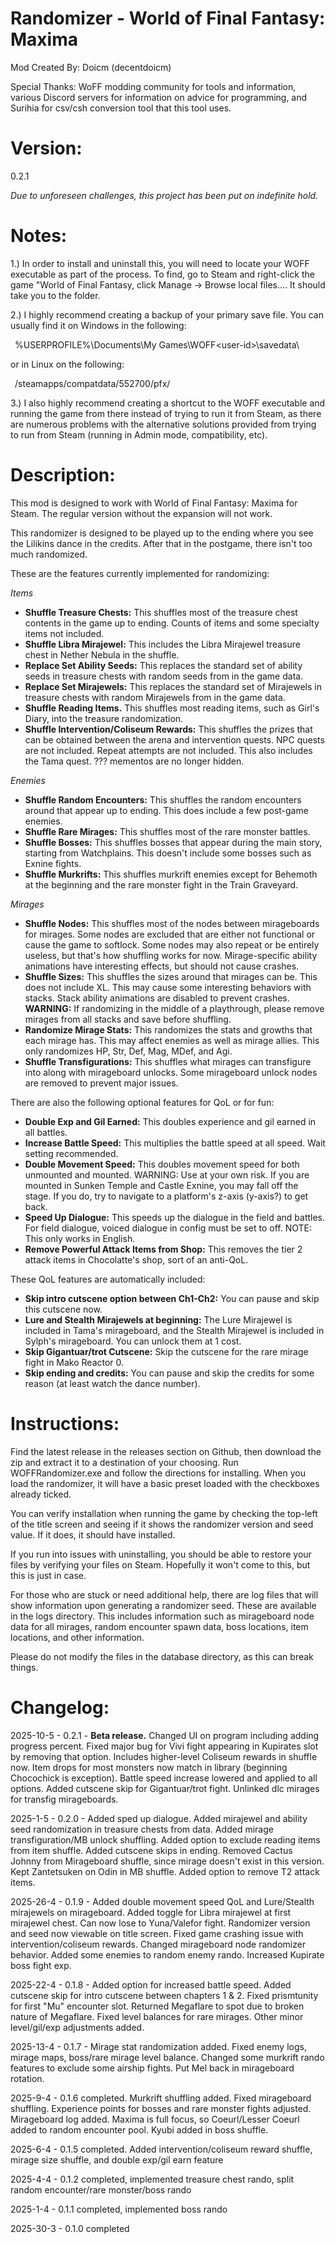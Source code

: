 Randomizer - World of Final Fantasy: Maxima
=====================================================================
Mod Created By:	Doicm (decentdoicm)

Special Thanks:	WoFF modding community for tools and information,
various Discord servers for information on advice for programming,
and Surihia for csv/csh conversion tool that this tool uses.

Version: 
=====================================================================
0.2.1

*Due to unforeseen challenges, this project has been put on 
indefinite hold.*

Notes:
=====================================================================

1.) In order to install and uninstall this, you will need to 
locate your WOFF executable as part of the process.
To find, go to Steam and right-click the game "World of Final
Fantasy, click Manage -> Browse local files.... It should take
you to the folder. 

2.) I highly recommend creating a backup of your primary
save file. You can usually find it on Windows in the following:

&ensp;%USERPROFILE%\Documents\My Games\WOFF\<user-id>\savedata\

or in Linux on the following:

&ensp;<SteamLibrary-folder>/steamapps/compatdata/552700/pfx/

3.) I also highly recommend creating a shortcut to the 
WOFF executable and running the game from there instead of
trying to run it from Steam, as there are numerous problems
with the alternative solutions provided from trying to run
from Steam (running in Admin mode, compatibility, etc).

Description:
=====================================================================
This mod is designed to work with World of Final Fantasy: Maxima
for Steam. The regular version without the expansion will not work.

This randomizer is designed to be played up to the ending where you
see the Lilikins dance in the credits. After that in the postgame,
there isn't too much randomized.

These are the features currently implemented for randomizing:

*Items* 
- **Shuffle Treasure Chests:** This shuffles most of the treasure
chest contents in the game up to ending. Counts of items and some
specialty items not included.
- **Shuffle Libra Mirajewel:** This includes the Libra Mirajewel
treasure chest in Nether Nebula in the shuffle.
- **Replace Set Ability Seeds:** This replaces the standard set of
ability seeds in treasure chests with random seeds from in the game
data.
- **Replace Set Mirajewels:** This replaces the standard set of
Mirajewels in treasure chests with random Mirajewels from in the
game data.
- **Shuffle Reading Items.** This shuffles most reading items,
such as Girl's Diary, into the treasure randomization.
- **Shuffle Intervention/Coliseum Rewards:** This shuffles the prizes
that can be obtained between the arena and intervention quests. NPC
quests are not included. Repeat attempts are not included. This also
includes the Tama quest. ??? mementos are no longer hidden.

*Enemies*
- **Shuffle Random Encounters:** This shuffles the random encounters
around that appear up to ending. This does include a few post-game
enemies.
- **Shuffle Rare Mirages:** This shuffles most of the rare monster
battles.
- **Shuffle Bosses:** This shuffles bosses that appear during the
main story, starting from Watchplains. This doesn't include some
bosses such as Exnine fights.
- **Shuffle Murkrifts:** This shuffles murkrift enemies except
for Behemoth at the beginning and the rare monster fight in the
Train Graveyard.

*Mirages*
- **Shuffle Nodes:** This shuffles most of the nodes between
mirageboards for mirages. Some nodes are excluded that are either
not functional or cause the game to softlock. Some nodes may also
repeat or be entirely useless, but that's how shuffling works for
now. Mirage-specific ability animations have interesting effects,
but should not cause crashes.
- **Shuffle Sizes:** This shuffles the sizes around that mirages can
be. This does not include XL. This may cause some interesting
behaviors with stacks. Stack ability animations are disabled to
prevent crashes. **WARNING:** If randomizing in the middle of a
playthrough, please remove mirages from all stacks and save
before shuffling.
- **Randomize Mirage Stats:** This randomizes the stats and growths
that each mirage has. This may affect enemies as well as mirage allies.
This only randomizes HP, Str, Def, Mag, MDef, and Agi.
- **Shuffle Transfigurations:** This shuffles what mirages can
transfigure into along with mirageboard unlocks. Some mirageboard
unlock nodes are removed to prevent major issues.

There are also the following optional features for QoL or for fun:

- **Double Exp and Gil Earned:** This doubles experience and gil
earned in all battles.
- **Increase Battle Speed:** This multiplies the battle speed at 
all speed. Wait setting recommended.
- **Double Movement Speed:** This doubles movement speed for both
unmounted and mounted. WARNING: Use at your own risk. If you are
mounted in Sunken Temple and Castle Exnine, you may fall off the
stage. If you do, try to navigate to a platform's z-axis
(y-axis?) to get back.
- **Speed Up Dialogue:** This speeds up the dialogue in the field
and battles. For field dialogue, voiced dialogue in config must
be set to off. NOTE: This only works in English.
- **Remove Powerful Attack Items from Shop:** This removes the
tier 2 attack items in Chocolatte's shop, sort of an anti-QoL.

These QoL features are automatically included:

- **Skip intro cutscene option between Ch1-Ch2:** You can pause
and skip this cutscene now.
- **Lure and Stealth Mirajewels at beginning:** The Lure Mirajewel
is included in Tama's mirageboard, and the Stealth Mirajewel is
included in Sylph's mirageboard. You can unlock them at 1 cost.
- **Skip Gigantuar/trot Cutscene:** Skip the cutscene for the
rare mirage fight in Mako Reactor 0.
- **Skip ending and credits:** You can pause and skip the credits
for some reason (at least watch the dance number).

Instructions:
=====================================================================
Find the latest release in the releases section on Github, then
download the zip and extract it to a destination of your choosing.
Run WOFFRandomizer.exe and follow the directions for installing. 
When you load the randomizer, it will have a basic preset loaded
with the checkboxes already ticked.

You can verify installation when running the game by checking the
top-left of the title screen and seeing if it shows the randomizer
version and seed value. If it does, it should have installed.

If you run into issues with uninstalling, you should be able to 
restore your files by verifying your files on Steam. Hopefully
it won't come to this, but this is just in case.

For those who are stuck or need additional help, there are log
files that will show information upon generating a randomizer seed.
These are available in the logs directory. This includes
information such as mirageboard node data for all mirages, random
encounter spawn data, boss locations, item locations, and other
information.

Please do not modify the files in the database directory, as this
can break things.

Changelog:
=====================================================================
2025-10-5 - 0.2.1 - **Beta release.** Changed UI on program including 
adding progress percent. Fixed major bug for Vivi fight appearing 
in Kupirates slot by removing that option. Includes higher-level 
Coliseum rewards in shuffle now. Item drops for most monsters now 
match in library (beginning Chocochick is exception). Battle speed 
increase lowered and applied to all options. Added cutscene skip for
Gigantuar/trot fight. Unlinked dlc mirages for transfig 
mirageboards.

2025-1-5 - 0.2.0 - Added sped up dialogue. Added mirajewel and 
ability seed randomization in treasure chests from data. Added 
mirage transfiguration/MB unlock shuffling. Added option to exclude 
reading items from item shuffle. Added cutscene skips in ending. 
Removed Cactus Johnny from Mirageboard shuffle, since mirage doesn't
exist in this version. Kept Zantetsuken on Odin in MB shuffle. Added
option to remove T2 attack items.

2025-26-4 - 0.1.9 - Added double movement speed QoL and Lure/Stealth
mirajewels on mirageboard. Added toggle for Libra mirajewel at first
mirajewel chest. Can now lose to Yuna/Valefor fight. Randomizer
version and seed now viewable on title screen. Fixed game crashing
issue with intervention/coliseum rewards. Changed mirageboard node
randomizer behavior. Added some enemies to random enemy rando.
Increased Kupirate boss fight exp.

2025-22-4 - 0.1.8 - Added option for increased battle speed. Added
cutscene skip for intro cutscene between chapters 1 & 2. Fixed
prismtunity for first "Mu" encounter slot. Returned Megaflare to
spot due to broken nature of Megaflare. Fixed level balances for
rare mirages. Other minor level/gil/exp adjustments added.

2025-13-4 - 0.1.7 - Mirage stat randomization added. Fixed enemy 
logs, mirage maps, boss/rare mirage level balance. Changed some 
murkrift rando features to exclude some airship fights. Put Mel back
in mirageboard rotation.

2025-9-4 - 0.1.6 completed. Murkrift shuffling added. Fixed 
mirageboard shuffling. Experience points for bosses and rare 
monster fights adjusted. Mirageboard log added. Maxima is full
focus, so Coeurl/Lesser Coeurl added to random encounter pool.
Kyubi added in boss shuffle.

2025-6-4 - 0.1.5 completed. Added intervention/coliseum reward
  shuffle, mirage size shuffle, and double exp/gil earn feature

2025-4-4 - 0.1.2 completed, implemented treasure chest rando,
  split random encounter/rare monster/boss rando
  
2025-1-4 - 0.1.1 completed, implemented boss rando

2025-30-3 - 0.1.0 completed




